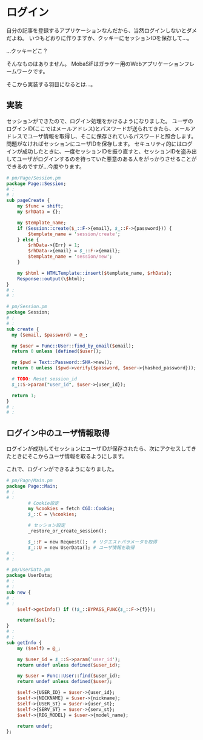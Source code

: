 # ログイン

自分の記事を登録するアプリケーションなんだから、当然ログインしないとダメだよね。
いつもどおりに作りますか、クッキーにセッションIDを保存して…。

…クッキーどこ？

そんなものはありません。
MobaSiFはガラケー用のWebアプリケーションフレームワークです。

そこから実装する羽目になるとは…。

## 実装

セッションができたので、ログイン処理をかけるようになりました。
ユーザのログインID(ここではメールアドレス)とパスワードが送られてきたら、メールアドレスでユーザ情報を取得し、そこに保存されているパスワードと照合します。問題がなければセッションにユーザIDを保存します。
セキュリティ的にはログインが成功したときに、一度セッションIDを振り直すと、セッションIDを盗み出してユーザがログインするのを待っていた悪意のある人をがっかりさせることができるのですが…今度やります。

```perl
# pm/Page/Session.pm
package Page::Session;
# :
# :
sub pageCreate {
	my $func = shift;
	my $rhData = {};

	my $template_name;
	if (Session::create($_::F->{email}, $_::F->{password})) {
		$template_name = 'session/create';
	} else {
		$rhData->{Err} = 1;
		$rhData->{email} = $_::F->{email};
		$template_name = 'session/new';
	}

	my $html = HTMLTemplate::insert($template_name, $rhData);
	Response::output(\$html);
}
# :
# :
```

```perl
# pm/Session.pm
package Session;
# :
# :
sub create {
  my ($email, $password) = @_;

  my $user = Func::User::find_by_email($email);
  return 0 unless (defined($user));

  my $pwd = Text::Password::SHA->new();
  return 0 unless ($pwd->verify($password, $user->{hashed_password}));

  # TODO: Reset session_id
  $_::S->param("user_id", $user->{user_id});

  return 1;
}
# :
# :
```

## ログイン中のユーザ情報取得

ログインが成功してセッションにユーザIDが保存されたら、次にアクセスしてきたときにそこからユーザ情報を取るようにします。

これで、ログインができるようになりました。

```perl
# pm/Pagn/Main.pm
package Page::Main;
# :
# :
		# Cookie設定
		my %cookies = fetch CGI::Cookie;
		$_::C = \%cookies;

		# セッション設定
		_restore_or_create_session();

		$_::F = new Request();  # リクエストパラメータを取得
		$_::U = new UserData(); # ユーザ情報を取得
# :
# :
```

```perl
# pm/UserData.pm
package UserData;
# :
# :
sub new {
# :
# :
	$self->getInfo() if (!$_::BYPASS_FUNC{$_::F->{f}});

	return($self);
}
# :
# :
sub getInfo {
	my ($self) = @_;

	my $user_id = $_::S->param('user_id');
	return undef unless defined($user_id);

	my $user = Func::User::find($user_id);
	return undef unless defined($user);

	$self->{USER_ID} = $user->{user_id};
	$self->{NICKNAME} = $user->{nickname};
	$self->{USER_ST} = $user->{user_st};
	$self->{SERV_ST} = $user->{serv_st};
	$self->{REG_MODEL} = $user->{model_name};

	return undef;
};
```
